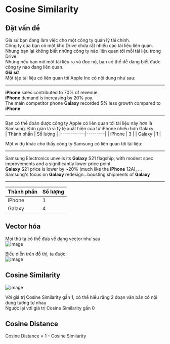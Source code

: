 # Cosine Similarity
## Đặt vấn đề
Giả sử bạn đang làm việc cho một công ty quản lý tài chính.  
Công ty của bạn có một kho Drive chứa rất nhiều các tài liệu liên quan.  
Nhưng bạn lại không biết những công ty nào liên quan tới mỗi tài liệu trong Drive.  
Nhưng nếu bạn mở một tài liệu ra và đọc nó, bạn có thể dễ dàng biết được công ty nào đang liên quan.  
**Giả sử**  
Một tập tài liệu có liên quan tới Apple Inc có nội dung như sau:  
___
**iPhone** sales contributed to 70% of revenue.  
**iPhone** demand is increasing by 20% yoy.  
The main competitor phone **Galaxy** recorded 5% less growth compared to **iPhone**
___  
Bạn có thể đoán được công ty Apple có liên quan tới tài liệu này hơn là Samsung. Đơn giản là vì tỷ lệ xuất hiện của từ iPhone nhiều hơn Galaxy  
| Thành phần | Số lượng |
|------------|---------|
| iPhone     | 3       |
| Galaxy     | 1       |

Một ví dụ khác cho thấy công ty Samsung có liên quan tới tài liệu:  
___
Samsung Electronics unveils its **Galaxy** S21 flagship, with modest spec improvements and a significantly lower price point.  
**Galaxy** S21 price is lower by ~20% (much like the **iPhone** 12A), ... Samsung's focus on **Galaxy** redesign...boosting shipments of **Galaxy**  
___
| Thành phần | Số lượng |
|------------|---------|
| iPhone     | 1       |
| Galaxy     | 4       |

## Vector hóa
Mọi thứ ta có thể đưa về dạng vector như sau  
![image](https://github.com/MinhHung7/NLP_Tutorials/assets/118424791/b017aa88-9489-46ee-94ea-0110bfc21938)

Biểu diễn trên đồ thị, ta được:  
![image](https://github.com/MinhHung7/NLP_Tutorials/assets/118424791/b085291c-46a0-44bb-b279-66042fa27508)

## Cosine Similarity
![image](https://github.com/MinhHung7/NLP_Tutorials/assets/118424791/e7d9e3bb-f061-4809-b807-dfdf6129fb70)

Với giá trị Cosine Similarity gần 1, có thể hiểu rằng 2 đoạn văn bản có nội dung tương tự nhau  
Ngược lại với giá trị Cosine Similarity gần 0  
## Cosine Distance
Cosine Distance = 1 - Cosine Similarity

